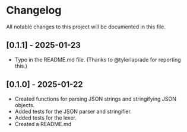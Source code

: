 # Changelog

All notable changes to this project will be documented in this file.

## [0.1.1] - 2025-01-23

- Typo in the README.md file. (Thanks to @tylerlaprade for reporting this.)

## [0.1.0] - 2025-01-22

- Created functions for parsing JSON strings and stringifying JSON objects.
- Added tests for the JSON parser and stringifier.
- Added tests for the lexer.
- Created a README.md
